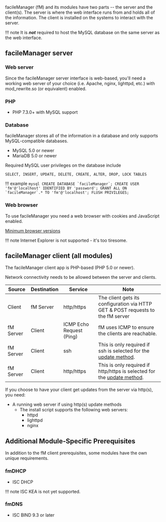 facileManager (fM) and its modules have two parts -- the server and the client(s). The server is where the web interface runs from and holds all of the information. The client is installed on the systems to interact with the server.

!!! note
    It is **_not_** required to host the MySQL database on the same server as the web interface.

## facileManager server

### Web server

Since the facileManager server interface is web-based, you'll need a working web server of your choice (i.e. Apache, nginx, lighttpd, etc.) with mod_rewrite.so (or equivalent) enabled.

### PHP

- PHP 7.3.0+ with MySQL support

### Database

facileManager stores all of the information in a database and only supports MySQL-compatible databases.

- MySQL 5.0 or newer
- MariaDB 5.0 or newer

Required MySQL user privileges on the database include

    SELECT, INSERT, UPDATE, DELETE, CREATE, ALTER, DROP, LOCK TABLES

!!! example
    ``` mysql
    CREATE DATABASE `facileManager`;
    CREATE USER 'fm'@'localhost' IDENTIFIED BY 'password';
    GRANT ALL ON `facileManager`.* TO 'fm'@'localhost';
    FLUSH PRIVILEGES;
    ```

### Web browser

To use facileManager you need a web browser with cookies and JavaScript enabled.

[Minimum browser versions](https://developer.mozilla.org/en-US/docs/Web/CSS/color_value/light-dark#browser_compatibility)

!!! note
    Internet Explorer is not supported - it's too tiresome.

## facileManager client (all modules)

The facileManager client app is PHP-based (PHP 5.0 or newer).

Network connectivity needs to be allowed between the server and clients.

| Source | Destination | Service | Note |
|--------|-------------|---------|------|
| Client | fM Server | http/https | The client gets its configuration via HTTP GET & POST requests to the fM server |
| fM Server | Client | ICMP Echo Request (Ping) | fM uses ICMP to ensure the clients are reachable. |
| fM Server | Client | ssh | This is only required if ssh is selected for the [update method](basic-install.md#client-update-method). |
| fM Server | Client | http/https | This is only required if http/https is selected for the [update method](basic-install.md#client-update-method). |

If you choose to have your client get updates from the server via http(s), you need:

- A running web server if using http(s) update methods
    - The install script supports the following web servers:
        - httpd
        - lighttpd
        - nginx

## Additional Module-Specific Prerequisites

In addition to the fM client prerequisites, some modules have the own unique requirements.

### fmDHCP

- ISC DHCP

!!! note
    ISC KEA is not yet supported.

### fmDNS

- ISC BIND 9.3 or later